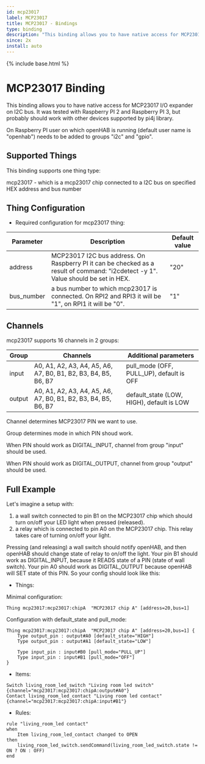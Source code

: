 ```yaml
---
id: mcp23017
label: MCP23017
title: MCP23017 - Bindings
type: binding
description: "This binding allows you to have native access for MCP23017 I/O expander on I2C bus."
since: 2x
install: auto
---
```


<!-- Attention authors: Do not edit directly. Please add your changes to the appropriate source repository -->

{% include base.html %}

# MCP23017 Binding

This binding allows you to have native access for MCP23017 I/O expander on I2C bus.
It was tested with Raspberry PI 2 and Raspberry PI 3, but probably should work with other devices supported by pi4j library.

On Raspberry PI user on which openHAB is running (default user name is "openhab") needs to be added to groups "i2c" and  "gpio".

## Supported Things

This binding supports one thing type:

mcp23017 - which is a mcp23017 chip connected to a I2C bus on specified HEX address and bus number

## Thing Configuration

* Required configuration for mcp23017 thing:

 | Parameter  | Description                                                                                                                       | Default value |
|------------|-----------------------------------------------------------------------------------------------------------------------------------|---------------|
| address    | MCP23017 I2C bus address. On Raspberry PI it can be checked as a result of command: "i2cdetect -y 1". Value should be set in HEX. | "20"          |
| bus_number | a bus number to which mcp23017 is connected. On RPI2 and RPI3 it will be "1", on RPI1 it will be "0".                             | "1"           |

## Channels

mcp23017 supports 16 channels in 2 groups:

 | Group |                       Channels                                   |           Additional parameters           |
 |  ---  |                          ---                                     |                      ---                  |
 | input | A0, A1, A2, A3, A4, A5, A6, A7, B0, B1, B2, B3, B4, B5, B6, B7   | pull_mode (OFF, PULL_UP), default is OFF  |
 | output| A0, A1, A2, A3, A4, A5, A6, A7, B0, B1, B2, B3, B4, B5, B6, B7   | default_state (LOW, HIGH), default is LOW |

 Channel determines MCP23017 PIN we want to use.

 Group determines mode in which PIN shoud work.

 When PIN should work as DIGITAL_INPUT, channel from group "input" should be used.

 When PIN should work as DIGITAL_OUTPUT, channel from group "output" should be used.

## Full Example

Let's imagine a setup with:

 1. a wall switch connected to pin B1 on the MCP23017 chip which should turn on/off your LED light when pressed (released).
 2. a relay which is connected to pin A0 on the MCP23017 chip. This relay takes care of turning on/off your light.

  Pressing (and releasing) a wall switch should notify openHAB, and then openHAB should change state of relay to on/off the light.
  Your pin B1 should work as DIGITAL_INPUT, because it READS state of a PIN (state of wall switch). Your pin A0 should work as DIGITAL_OUTPUT
  because openHAB will SET state of this PIN. So your config should look like this:

*   Things:

Minimal configuration:
```
Thing mcp23017:mcp23017:chipA  "MCP23017 chip A" [address=20,bus=1]
```

Configuration with default_state and pull_mode:
```
Thing mcp23017:mcp23017:chipA  "MCP23017 chip A" [address=20,bus=1] {
    Type output_pin : output#A0 [default_state="HIGH"]
    Type output_pin : output#A1 [default_state="LOW"]

    Type input_pin : input#B0 [pull_mode="PULL_UP"]
    Type input_pin : input#B1 [pull_mode="OFF"]
}
```

*   Items:

```
Switch living_room_led_switch "Living room led switch"  {channel="mcp23017:mcp23017:chipA:output#A0"}
Contact living_room_led_contact "Living room led contact"  {channel="mcp23017:mcp23017:chipA:input#B1"}
```

*   Rules:

```
rule "living_room_led contact"
when
    Item living_room_led_contact changed to OPEN
then
    living_room_led_switch.sendCommand(living_room_led_switch.state != ON ? ON : OFF)
end

```
